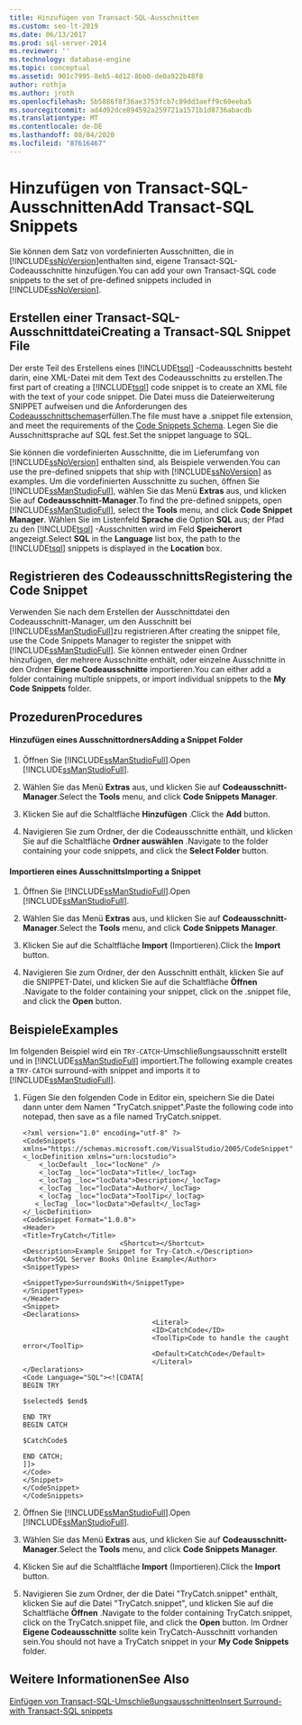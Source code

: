 ```yaml
---
title: Hinzufügen von Transact-SQL-Ausschnitten
ms.custom: seo-lt-2019
ms.date: 06/13/2017
ms.prod: sql-server-2014
ms.reviewer: ''
ms.technology: database-engine
ms.topic: conceptual
ms.assetid: 901c7995-8eb5-4d12-8bb0-de0a922b48f8
author: rothja
ms.author: jroth
ms.openlocfilehash: 5b5886f8f36ae3753fcb7c89dd3aeff9c69eeba5
ms.sourcegitcommit: ad4d92dce894592a259721a1571b1d8736abacdb
ms.translationtype: MT
ms.contentlocale: de-DE
ms.lasthandoff: 08/04/2020
ms.locfileid: "87616467"
---
```

# <a name="add-transact-sql-snippets"></a><span data-ttu-id="21c8e-102">Hinzufügen von Transact-SQL-Ausschnitten</span><span class="sxs-lookup"><span data-stu-id="21c8e-102">Add Transact-SQL Snippets</span></span>
  <span data-ttu-id="21c8e-103">Sie können dem Satz von vordefinierten Ausschnitten, die in [!INCLUDE[ssNoVersion](../../includes/ssnoversion-md.md)]enthalten sind, eigene Transact-SQL-Codeausschnitte hinzufügen.</span><span class="sxs-lookup"><span data-stu-id="21c8e-103">You can add your own Transact-SQL code snippets to the set of pre-defined snippets included in [!INCLUDE[ssNoVersion](../../includes/ssnoversion-md.md)].</span></span>  
  
## <a name="creating-a-transact-sql-snippet-file"></a><span data-ttu-id="21c8e-104">Erstellen einer Transact-SQL-Ausschnittdatei</span><span class="sxs-lookup"><span data-stu-id="21c8e-104">Creating a Transact-SQL Snippet File</span></span>  
 <span data-ttu-id="21c8e-105">Der erste Teil des Erstellens eines [!INCLUDE[tsql](../../includes/tsql-md.md)] -Codeausschnitts besteht darin, eine XML-Datei mit dem Text des Codeausschnitts zu erstellen.</span><span class="sxs-lookup"><span data-stu-id="21c8e-105">The first part of creating a [!INCLUDE[tsql](../../includes/tsql-md.md)] code snippet is to create an XML file with the text of your code snippet.</span></span> <span data-ttu-id="21c8e-106">Die Datei muss die Dateierweiterung SNIPPET aufweisen und die Anforderungen des [Codeausschnittschemas](https://go.microsoft.com/fwlink/?LinkId=207504)erfüllen.</span><span class="sxs-lookup"><span data-stu-id="21c8e-106">The file must have a .snippet file extension, and meet the requirements of the [Code Snippets Schema](https://go.microsoft.com/fwlink/?LinkId=207504).</span></span> <span data-ttu-id="21c8e-107">Legen Sie die Ausschnittsprache auf SQL fest.</span><span class="sxs-lookup"><span data-stu-id="21c8e-107">Set the snippet language to SQL.</span></span>  
  
 <span data-ttu-id="21c8e-108">Sie können die vordefinierten Ausschnitte, die im Lieferumfang von [!INCLUDE[ssNoVersion](../../includes/ssnoversion-md.md)] enthalten sind, als Beispiele verwenden.</span><span class="sxs-lookup"><span data-stu-id="21c8e-108">You can use the pre-defined snippets that ship with [!INCLUDE[ssNoVersion](../../includes/ssnoversion-md.md)] as examples.</span></span> <span data-ttu-id="21c8e-109">Um die vordefinierten Ausschnitte zu suchen, öffnen Sie [!INCLUDE[ssManStudioFull](../../includes/ssmanstudiofull-md.md)], wählen Sie das Menü **Extras** aus, und klicken Sie auf **Codeausschnitt-Manager**.</span><span class="sxs-lookup"><span data-stu-id="21c8e-109">To find the pre-defined snippets, open [!INCLUDE[ssManStudioFull](../../includes/ssmanstudiofull-md.md)], select the **Tools** menu, and click **Code Snippet Manager**.</span></span> <span data-ttu-id="21c8e-110">Wählen Sie im Listenfeld **Sprache** die Option **SQL** aus; der Pfad zu den [!INCLUDE[tsql](../../includes/tsql-md.md)] -Ausschnitten wird im Feld **Speicherort** angezeigt.</span><span class="sxs-lookup"><span data-stu-id="21c8e-110">Select **SQL** in the **Language** list box, the path to the [!INCLUDE[tsql](../../includes/tsql-md.md)] snippets is displayed in the **Location** box.</span></span>  
  
## <a name="registering-the-code-snippet"></a><span data-ttu-id="21c8e-111">Registrieren des Codeausschnitts</span><span class="sxs-lookup"><span data-stu-id="21c8e-111">Registering the Code Snippet</span></span>  
 <span data-ttu-id="21c8e-112">Verwenden Sie nach dem Erstellen der Ausschnittdatei den Codeausschnitt-Manager, um den Ausschnitt bei [!INCLUDE[ssManStudioFull](../../includes/ssmanstudiofull-md.md)]zu registrieren.</span><span class="sxs-lookup"><span data-stu-id="21c8e-112">After creating the snippet file, use the Code Snippets Manager to register the snippet with [!INCLUDE[ssManStudioFull](../../includes/ssmanstudiofull-md.md)].</span></span> <span data-ttu-id="21c8e-113">Sie können entweder einen Ordner hinzufügen, der mehrere Ausschnitte enthält, oder einzelne Ausschnitte in den Ordner **Eigene Codeausschnitte** importieren.</span><span class="sxs-lookup"><span data-stu-id="21c8e-113">You can either add a folder containing multiple snippets, or import individual snippets to the **My Code Snippets** folder.</span></span>  
  
## <a name="procedures"></a><span data-ttu-id="21c8e-114">Prozeduren</span><span class="sxs-lookup"><span data-stu-id="21c8e-114">Procedures</span></span>  
  
#### <a name="adding-a-snippet-folder"></a><span data-ttu-id="21c8e-115">Hinzufügen eines Ausschnittordners</span><span class="sxs-lookup"><span data-stu-id="21c8e-115">Adding a Snippet Folder</span></span>  
  
1.  <span data-ttu-id="21c8e-116">Öffnen Sie [!INCLUDE[ssManStudioFull](../../includes/ssmanstudiofull-md.md)].</span><span class="sxs-lookup"><span data-stu-id="21c8e-116">Open [!INCLUDE[ssManStudioFull](../../includes/ssmanstudiofull-md.md)].</span></span>  
  
2.  <span data-ttu-id="21c8e-117">Wählen Sie das Menü **Extras** aus, und klicken Sie auf **Codeausschnitt-Manager**.</span><span class="sxs-lookup"><span data-stu-id="21c8e-117">Select the **Tools** menu, and click **Code Snippets Manager**.</span></span>  
  
3.  <span data-ttu-id="21c8e-118">Klicken Sie auf die Schaltfläche **Hinzufügen** .</span><span class="sxs-lookup"><span data-stu-id="21c8e-118">Click the **Add** button.</span></span>  
  
4.  <span data-ttu-id="21c8e-119">Navigieren Sie zum Ordner, der die Codeausschnitte enthält, und klicken Sie auf die Schaltfläche **Ordner auswählen** .</span><span class="sxs-lookup"><span data-stu-id="21c8e-119">Navigate to the folder containing your code snippets, and click the **Select Folder** button.</span></span>  
  
#### <a name="importing-a-snippet"></a><span data-ttu-id="21c8e-120">Importieren eines Ausschnitts</span><span class="sxs-lookup"><span data-stu-id="21c8e-120">Importing a Snippet</span></span>  
  
1.  <span data-ttu-id="21c8e-121">Öffnen Sie [!INCLUDE[ssManStudioFull](../../includes/ssmanstudiofull-md.md)].</span><span class="sxs-lookup"><span data-stu-id="21c8e-121">Open [!INCLUDE[ssManStudioFull](../../includes/ssmanstudiofull-md.md)].</span></span>  
  
2.  <span data-ttu-id="21c8e-122">Wählen Sie das Menü **Extras** aus, und klicken Sie auf **Codeausschnitt-Manager**.</span><span class="sxs-lookup"><span data-stu-id="21c8e-122">Select the **Tools** menu, and click **Code Snippets Manager**.</span></span>  
  
3.  <span data-ttu-id="21c8e-123">Klicken Sie auf die Schaltfläche **Import** (Importieren).</span><span class="sxs-lookup"><span data-stu-id="21c8e-123">Click the **Import** button.</span></span>  
  
4.  <span data-ttu-id="21c8e-124">Navigieren Sie zum Ordner, der den Ausschnitt enthält, klicken Sie auf die SNIPPET-Datei, und klicken Sie auf die Schaltfläche **Öffnen** .</span><span class="sxs-lookup"><span data-stu-id="21c8e-124">Navigate to the folder containing your snippet, click on the .snippet file, and click the **Open** button.</span></span>  
  
## <a name="examples"></a><span data-ttu-id="21c8e-125">Beispiele</span><span class="sxs-lookup"><span data-stu-id="21c8e-125">Examples</span></span>  
 <span data-ttu-id="21c8e-126">Im folgenden Beispiel wird ein `TRY-CATCH`-Umschließungsausschnitt erstellt und in [!INCLUDE[ssManStudioFull](../../includes/ssmanstudiofull-md.md)] importiert.</span><span class="sxs-lookup"><span data-stu-id="21c8e-126">The following example creates a `TRY-CATCH` surround-with snippet and imports it to [!INCLUDE[ssManStudioFull](../../includes/ssmanstudiofull-md.md)].</span></span>  
  
1.  <span data-ttu-id="21c8e-127">Fügen Sie den folgenden Code in Editor ein, speichern Sie die Datei dann unter dem Namen "TryCatch.snippet".</span><span class="sxs-lookup"><span data-stu-id="21c8e-127">Paste the following code into notepad, then save as a file named TryCatch.snippet.</span></span>  
  
    ```  
    <?xml version="1.0" encoding="utf-8" ?>  
    <CodeSnippets  xmlns="https://schemas.microsoft.com/VisualStudio/2005/CodeSnippet">  
    <_locDefinition xmlns="urn:locstudio">  
        <_locDefault _loc="locNone" />  
        <_locTag _loc="locData">Title</_locTag>  
        <_locTag _loc="locData">Description</_locTag>  
        <_locTag _loc="locData">Author</_locTag>  
        <_locTag _loc="locData">ToolTip</_locTag>  
       <_locTag _loc="locData">Default</_locTag>  
    </_locDefinition>  
    <CodeSnippet Format="1.0.0">  
    <Header>  
    <Title>TryCatch</Title>  
                            <Shortcut></Shortcut>  
    <Description>Example Snippet for Try-Catch.</Description>  
    <Author>SQL Server Books Online Example</Author>  
    <SnippetTypes>  
                                    <SnippetType>SurroundsWith</SnippetType>  
    </SnippetTypes>  
    </Header>  
    <Snippet>  
    <Declarations>  
                                    <Literal>  
                                    <ID>CatchCode</ID>  
                                    <ToolTip>Code to handle the caught error</ToolTip>  
                                    <Default>CatchCode</Default>  
                                    </Literal>  
    </Declarations>  
    <Code Language="SQL"><![CDATA[  
    BEGIN TRY  
  
    $selected$ $end$  
  
    END TRY  
    BEGIN CATCH  
  
    $CatchCode$  
  
    END CATCH;  
    ]]>  
    </Code>  
    </Snippet>  
    </CodeSnippet>  
    </CodeSnippets>  
    ```  
  
2.  <span data-ttu-id="21c8e-128">Öffnen Sie [!INCLUDE[ssManStudioFull](../../includes/ssmanstudiofull-md.md)].</span><span class="sxs-lookup"><span data-stu-id="21c8e-128">Open [!INCLUDE[ssManStudioFull](../../includes/ssmanstudiofull-md.md)].</span></span>  
  
3.  <span data-ttu-id="21c8e-129">Wählen Sie das Menü **Extras** aus, und klicken Sie auf **Codeausschnitt-Manager**.</span><span class="sxs-lookup"><span data-stu-id="21c8e-129">Select the **Tools** menu, and click **Code Snippets Manager**.</span></span>  
  
4.  <span data-ttu-id="21c8e-130">Klicken Sie auf die Schaltfläche **Import** (Importieren).</span><span class="sxs-lookup"><span data-stu-id="21c8e-130">Click the **Import** button.</span></span>  
  
5.  <span data-ttu-id="21c8e-131">Navigieren Sie zum Ordner, der die Datei "TryCatch.snippet" enthält, klicken Sie auf die Datei "TryCatch.snippet", und klicken Sie auf die Schaltfläche **Öffnen** .</span><span class="sxs-lookup"><span data-stu-id="21c8e-131">Navigate to the folder containing TryCatch.snippet, click on the TryCatch.snippet file, and click the **Open** button.</span></span> <span data-ttu-id="21c8e-132">Im Ordner **Eigene Codeausschnitte** sollte kein TryCatch-Ausschnitt vorhanden sein.</span><span class="sxs-lookup"><span data-stu-id="21c8e-132">You should not have a TryCatch snippet in your **My Code Snippets** folder.</span></span>  
  
## <a name="see-also"></a><span data-ttu-id="21c8e-133">Weitere Informationen</span><span class="sxs-lookup"><span data-stu-id="21c8e-133">See Also</span></span>  
 [<span data-ttu-id="21c8e-134">Einfügen von Transact-SQL-Umschließungsausschnitten</span><span class="sxs-lookup"><span data-stu-id="21c8e-134">Insert Surround-with Transact-SQL snippets</span></span>](insert-surround-with-transact-sql-snippets.md)  
  
  
